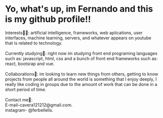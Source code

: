<h1>Yo, what's up, im Fernando and this is my github profile!!</h1>

<p>Interests👩‍💻: artificial intelligence, frameworks, web aplications, user interfaces, machine learning, servers, and whatever appears on youtube that is related to technology.<br />
  <br />
  Currently studying📗: right now im studying front end programing languages such as: javascript, html, css and a bunch of front end frameworks such as: react, bootsrap and vue.
  <br />
  <br />
  Collaborations🤝: im looking to learn new things from others, getting to know projects from people all around the world is something that I enjoy deeply, I really like coding in groups due to the amount of work that can be done in a short period of time.
  <br />
  <br />
  Contact me📮:
  <br /> 
  E-mail-cavera121212@gmail.com.
  <br />
  instagram- @ferbellelis.
  
</p>


